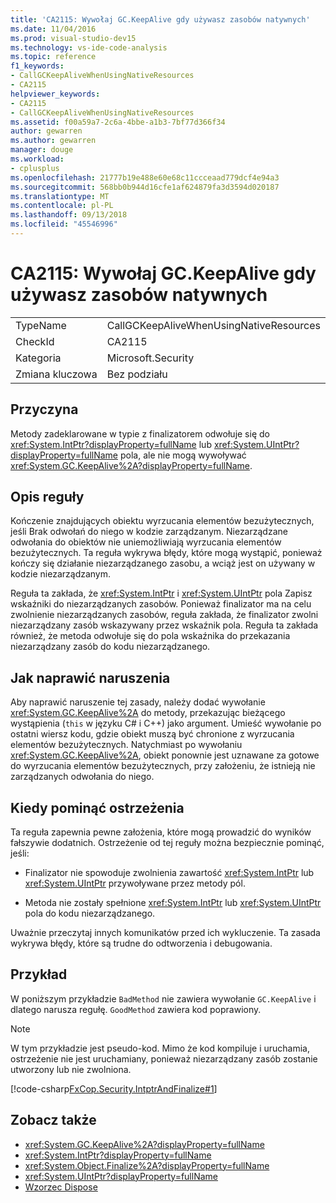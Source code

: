 ```yaml
---
title: 'CA2115: Wywołaj GC.KeepAlive gdy używasz zasobów natywnych'
ms.date: 11/04/2016
ms.prod: visual-studio-dev15
ms.technology: vs-ide-code-analysis
ms.topic: reference
f1_keywords:
- CallGCKeepAliveWhenUsingNativeResources
- CA2115
helpviewer_keywords:
- CA2115
- CallGCKeepAliveWhenUsingNativeResources
ms.assetid: f00a59a7-2c6a-4bbe-a1b3-7bf77d366f34
author: gewarren
ms.author: gewarren
manager: douge
ms.workload:
- cplusplus
ms.openlocfilehash: 21777b19e488e60e68c11ccceaad779dcf4e94a3
ms.sourcegitcommit: 568bb0b944d16cfe1af624879fa3d3594d020187
ms.translationtype: MT
ms.contentlocale: pl-PL
ms.lasthandoff: 09/13/2018
ms.locfileid: "45546996"
---
```

# <a name="ca2115-call-gckeepalive-when-using-native-resources"></a>CA2115: Wywołaj GC.KeepAlive gdy używasz zasobów natywnych

|||
|-|-|
|TypeName|CallGCKeepAliveWhenUsingNativeResources|
|CheckId|CA2115|
|Kategoria|Microsoft.Security|
|Zmiana kluczowa|Bez podziału|

## <a name="cause"></a>Przyczyna

Metody zadeklarowane w typie z finalizatorem odwołuje się do <xref:System.IntPtr?displayProperty=fullName> lub <xref:System.UIntPtr?displayProperty=fullName> pola, ale nie mogą wywoływać <xref:System.GC.KeepAlive%2A?displayProperty=fullName>.

## <a name="rule-description"></a>Opis reguły

Kończenie znajdujących obiektu wyrzucania elementów bezużytecznych, jeśli Brak odwołań do niego w kodzie zarządzanym. Niezarządzane odwołania do obiektów nie uniemożliwiają wyrzucania elementów bezużytecznych. Ta reguła wykrywa błędy, które mogą wystąpić, ponieważ kończy się działanie niezarządzanego zasobu, a wciąż jest on używany w kodzie niezarządzanym.

Reguła ta zakłada, że <xref:System.IntPtr> i <xref:System.UIntPtr> pola Zapisz wskaźniki do niezarządzanych zasobów. Ponieważ finalizator ma na celu zwolnienie niezarządzanych zasobów, reguła zakłada, że finalizator zwolni niezarządzany zasób wskazywany przez wskaźnik pola. Reguła ta zakłada również, że metoda odwołuje się do pola wskaźnika do przekazania niezarządzany zasób do kodu niezarządzanego.

## <a name="how-to-fix-violations"></a>Jak naprawić naruszenia

Aby naprawić naruszenie tej zasady, należy dodać wywołanie <xref:System.GC.KeepAlive%2A> do metody, przekazując bieżącego wystąpienia (`this` w języku C# i C++) jako argument. Umieść wywołanie po ostatni wiersz kodu, gdzie obiekt muszą być chronione z wyrzucania elementów bezużytecznych. Natychmiast po wywołaniu <xref:System.GC.KeepAlive%2A>, obiekt ponownie jest uznawane za gotowe do wyrzucania elementów bezużytecznych, przy założeniu, że istnieją nie zarządzanych odwołania do niego.

## <a name="when-to-suppress-warnings"></a>Kiedy pominąć ostrzeżenia

Ta reguła zapewnia pewne założenia, które mogą prowadzić do wyników fałszywie dodatnich. Ostrzeżenie od tej reguły można bezpiecznie pominąć, jeśli:

- Finalizator nie spowoduje zwolnienia zawartość <xref:System.IntPtr> lub <xref:System.UIntPtr> przywoływane przez metody pól.

- Metoda nie zostały spełnione <xref:System.IntPtr> lub <xref:System.UIntPtr> pola do kodu niezarządzanego.

Uważnie przeczytaj innych komunikatów przed ich wykluczenie. Ta zasada wykrywa błędy, które są trudne do odtworzenia i debugowania.

## <a name="example"></a>Przykład

W poniższym przykładzie `BadMethod` nie zawiera wywołanie `GC.KeepAlive` i dlatego narusza regułę. `GoodMethod` zawiera kod poprawiony.

> [!NOTE]
> W tym przykładzie jest pseudo-kod. Mimo że kod kompiluje i uruchamia, ostrzeżenie nie jest uruchamiany, ponieważ niezarządzany zasób zostanie utworzony lub nie zwolniona.

[!code-csharp[FxCop.Security.IntptrAndFinalize#1](../code-quality/codesnippet/CSharp/ca2115-call-gc-keepalive-when-using-native-resources_1.cs)]

## <a name="see-also"></a>Zobacz także

- <xref:System.GC.KeepAlive%2A?displayProperty=fullName>
- <xref:System.IntPtr?displayProperty=fullName>
- <xref:System.Object.Finalize%2A?displayProperty=fullName>
- <xref:System.UIntPtr?displayProperty=fullName>
- [Wzorzec Dispose](/dotnet/standard/design-guidelines/dispose-pattern)